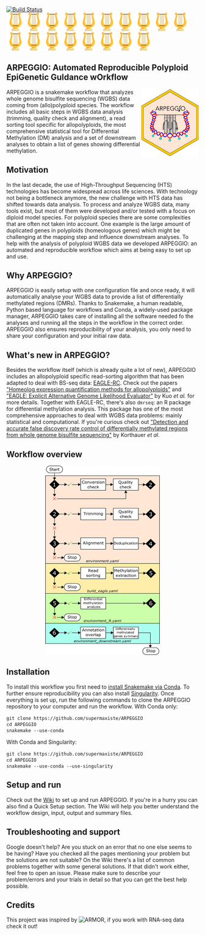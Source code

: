 [![Build Status](https://travis-ci.com/supermaxiste/ARPEGGIO.svg?token=auqzHDuyLxkuTyyxwdvA&branch=master)](https://travis-ci.com/supermaxiste/ARPEGGIO) \
<img src="images/harp.png" height="48"><img src="images/harp.png" height="48"><img src="images/harp.png" height="48"><img src="images/harp.png" height="48"><img src="images/harp.png" height="48"><img src="images/harp.png" height="48"><img src="images/harp.png" height="48"><img src="images/harp.png" height="48"><img src="images/harp.png" height="48"><img src="images/harp.png" height="48"><img src="images/harp.png" height="48"><img src="images/harp.png" height="48"><img src="images/harp.png" height="48"><img src="images/harp.png" height="48"><img src="images/harp.png" height="48"><img src="images/harp.png" height="48"><img src="images/harp.png" height="48"><img src="images/harp.png" height="48">

## ARPEGGIO: Automated Reproducible Polyploid EpiGenetic GuIdance wOrkflow

<img align="right" width="150" height="177" src="images/sticker_try5.png">

ARPEGGIO is a snakemake workflow that analyzes whole genome bisulfite sequencing (WGBS) data coming from (allo)polyploid species. The workflow includes all basic steps in WGBS data analysis (trimming, quality check and alignment), a read sorting tool specific for allopolyploids, the most comprehensive statistical tool for Differential Methylation (DM) analysis and a set of downstream analyses to obtain a list of genes showing differential methylation.

## Motivation

In the last decade, the use of High-Throughput Sequencing (HTS) technologies has become widespread across life sciences. With technology not being a bottleneck anymore, the new challenge with HTS data has shifted towards data analysis.
To process and analyze WGBS data, many tools exist, but most of them were developed and/or tested with a focus on diploid model species. For polyploid species there are some complexities that are often not taken into account. One example is the large amount of duplicated genes in polyploids (homeologous genes) which might be challenging at the mapping step and influence downstream analyses.
To help with the analysis of polyploid WGBS data we developed ARPEGGIO: an automated and reproducible workflow which aims at being easy to set up and use.

## Why ARPEGGIO?

ARPEGGIO is easily setup with one configuration file and once ready, it will automatically analyse your WGBS data to provide a list of differentially methylated regions (DMRs). Thanks to Snakemake, a human readable, Python based language for workflows and Conda, a widely-used package manager, ARPEGGIO takes care of installing all the software needed fo the analyses and running all the steps in the workflow in the correct order. ARPEGGIO also ensures reproducibility of your analysis, you only need to share your configuration and your initial raw data.

## What's new in ARPEGGIO?

Besides the workflow itself (which is already quite a lot of new), ARPEGGIO includes an allopolyploid specific read-sorting algorithm that has been adapted to deal with BS-seq data: [EAGLE-RC](https://github.com/tony-kuo/eagle). Check out the papers ["Homeolog expression quantification methods for allopolyploids"](https://doi.org/10.1093/bib/bby121) and ["EAGLE: Explicit Alternative Genome Likelihood Evaluator"](https://doi.org/10.1186/s12920-018-0342-1) by Kuo _et al._ for more details. Together with EAGLE-RC, there's also `dmrseq`: an R package for differential methylation analysis. This package has one of the most comprehensive approaches to deal with WGBS data problems: mainly statistical and computational. If you're curious check out ["Detection and accurate false discovery rate control of differentially methylated regions from whole genome bisulfite sequencing"](https://doi.org/10.1093/biostatistics/kxy007) by Korthauer _et al_.

## Workflow overview

<p align="center">
  <img width="300" height="494" src="images/WorkflowV3.png">
</p>

## Installation

To install this workflow you first need to [install Snakemake via Conda](https://snakemake.readthedocs.io/en/stable/getting_started/installation.html). To further ensure reproducibility you can also install [Singularity](http://singularity.lbl.gov/). Once everything is set up, run the following commands to clone the ARPEGGIO repository to your computer and run the workflow. With Conda only:

```
git clone https://github.com/supermaxiste/ARPEGGIO
cd ARPEGGIO
snakemake --use-conda
```

With Conda and Singularity:

```
git clone https://github.com/supermaxiste/ARPEGGIO
cd ARPEGGIO
snakemake --use-conda --use-singularity
```

## Setup and run

Check out the [Wiki](https://github.com/supermaxiste/ARPEGGIO/wiki) to set up and run ARPEGGIO. If you're in a hurry you can also find a Quick Setup section. The Wiki will help you better understand the workflow design, input, output and summary files.

## Troubleshooting and support

Google doesn't help? Are you stuck on an error that no one else seems to be having? Have you checked all the pages mentioning your problem but the solutions are not suitable? On the Wiki there's a list of common problems together with some general solutions. If that didn't work either, feel free to open an issue. Please make sure to describe your problem/errors and your trials in detail so that you can get the best help possible.

## Credits

This project was inspired by ![ARMOR](https://github.com/csoneson/ARMOR), if you work with RNA-seq data check it out!
